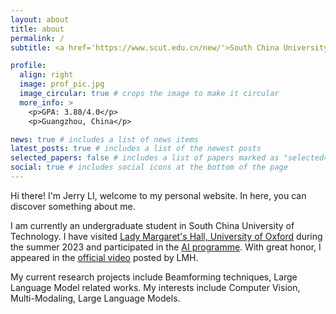 ```yaml
---
layout: about
title: about
permalink: /
subtitle: <a href='https://www.scut.edu.cn/new/'>South China University of Technology</a>. <a href='http://www2.scut.edu.cn/cs/'>School of Computer Science and Engineering</a>.

profile:
  align: right
  image: prof_pic.jpg
  image_circular: true # crops the image to make it circular
  more_info: >
    <p>GPA: 3.80/4.0</p>
    <p>Guangzhou, China</p>

news: true # includes a list of news items
latest_posts: true # includes a list of the newest posts
selected_papers: false # includes a list of papers marked as "selected={true}"
social: true # includes social icons at the bottom of the page
---
```


Hi there! I'm Jerry LI, welcome to my personal website. In here, you can discover something about me.

I am currently an undergraduate student in South China University of Technology. I have visited <a href='https://www.lmh.ox.ac.uk/prospective-students/lmh-summer-programmes'>Lady Margaret's Hall, University of Oxford</a> during the summer 2023 and participated in the <a href='https://www.instagram.com/lmhsummerprogrammes?igsh=MTV0ZWM0NHhzdjZpbw=='>AI programme</a>. With great honor, I appeared in the <a href='https://youtu.be/MYwZTulZPLA'>official video</a> posted by LMH.

My current research projects include Beamforming techniques, Large Language Model related works. My interests include Computer Vision, Multi-Modaling, Large Language Models.
